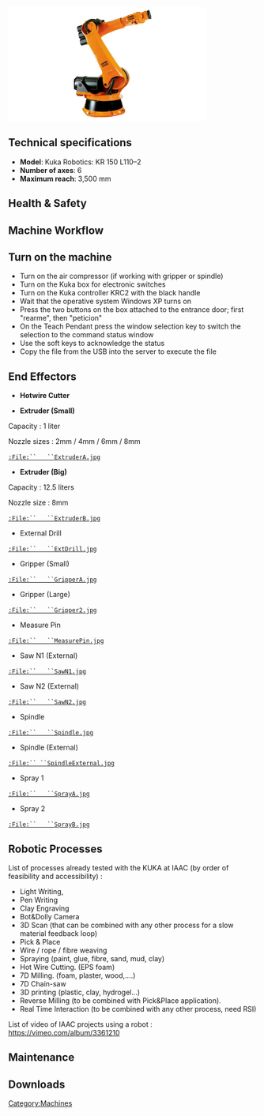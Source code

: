 ![](/assets/images/Machines_13.jpg "Machines_13.jpg")

## Technical specifications

  - **Model**: Kuka Robotics: KR 150 L110–2
  - **Number of axes**: 6
  - **Maximum reach**: 3,500 mm

## Health & Safety

## Machine Workflow

## **Turn on the machine**

  - Turn on the air compressor (if working with gripper or spindle)
  - Turn on the Kuka box for electronic switches
  - Turn on the Kuka controller KRC2 with the black handle
  - Wait that the operative system Windows XP turns on
  - Press the two buttons on the box attached to the entrance door;
    first "rearme", then "peticion"
  - On the Teach Pendant press the window selection key to switch the
    selection to the command status window
  - Use the soft keys to acknowledge the status
  - Copy the file from the USB into the server to execute the file

## End Effectors

  - **Hotwire Cutter**

<!-- end list -->

  - **Extruder (Small)**

Capacity : 1 liter

Nozzle sizes : 2mm / 4mm / 6mm / 8mm

[`:File:``   ``ExtruderA.jpg`](:File:_ExtruderA.jpg "wikilink")

  - **Extruder (Big)**

Capacity : 12.5 liters

Nozzle size : 8mm

[`:File:``   ``ExtruderB.jpg`](:File:_ExtruderB.jpg "wikilink")

  - External Drill

[`:File:``   ``ExtDrill.jpg`](:File:_ExtDrill.jpg "wikilink")

  - Gripper (Small)

[`:File:``   ``GripperA.jpg`](:File:_GripperA.jpg "wikilink")

  - Gripper (Large)

[`:File:``   ``Gripper2.jpg`](:File:_Gripper2.jpg "wikilink")

  - Measure Pin

[`:File:``   ``MeasurePin.jpg`](:File:_MeasurePin.jpg "wikilink")

  - Saw N1 (External)

[`:File:``   ``SawN1.jpg`](:File:_SawN1.jpg "wikilink")

  - Saw N2 (External)

[`:File:``   ``SawN2.jpg`](:File:_SawN2.jpg "wikilink")

  - Spindle

[`:File:``   ``Spindle.jpg`](:File:_Spindle.jpg "wikilink")

  - Spindle (External)

[`:File:``
 ``SpindleExternal.jpg`](:File:_SpindleExternal.jpg "wikilink")

  - Spray 1

[`:File:``   ``SprayA.jpg`](:File:_SprayA.jpg "wikilink")

  - Spray 2

[`:File:``   ``SprayB.jpg`](:File:_SprayB.jpg "wikilink")

## Robotic Processes

List of processes already tested with the KUKA at IAAC (by order of
feasibility and accessibility) :

  - Light Writing,
  - Pen Writing
  - Clay Engraving
  - Bot\&Dolly Camera
  - 3D Scan (that can be combined with any other process for a slow
    material feedback loop)
  - Pick & Place
  - Wire / rope / fibre weaving
  - Spraying (paint, glue, fibre, sand, mud, clay)
  - Hot Wire Cutting. (EPS foam)
  - 7D Milling. (foam, plaster, wood,....)
  - 7D Chain-saw
  - 3D printing (plastic, clay, hydrogel...)
  - Reverse Milling (to be combined with Pick\&Place application).
  - Real Time Interaction (to be combined with any other process, need
    RSI)

List of video of IAAC projects using a robot :
<https://vimeo.com/album/3361210>

## Maintenance

## Downloads

[Category:Machines](Category:Machines "wikilink")